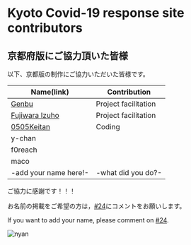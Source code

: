 Kyoto Covid-19 response site contributors
============================================

## 京都府版にご協力頂いた皆様

以下、京都版の制作にご協力いただいた皆様です。

| Name(link) | Contribution |
| --- | --- |
| [Genbu](https://twitter.com/genbugraphy/) | Project facilitation |
| [Fujiwara Izuho](https://twitter.com/fujiwaraizuho) | Project facilitation |
| [0505Keitan](https://twitter.com/0505Keitan) | Coding |
| y-chan ||
| f0reach ||
| maco ||
| -add your name here!- | -what did you do?- |

ご協力に感謝です！！！

お名前の掲載をご希望の方は，[#24](https://github.com/stop-covid19-kyoto/covid19-kyoto/issues/24)にコメントをお願いします。

If you want to add your name, please comment on [#24](https://github.com/stop-covid19-kyoto/covid19-kyoto/issues/24).

![nyan](https://i.gyazo.com/f04e7468ea6e4bb6e87f6817fea980f9.gif)
